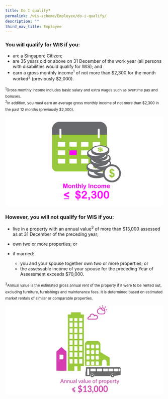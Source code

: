 ```yaml
---
title: Do I qualify?
permalink: /wis-scheme/Employee/do-i-qualify/
description: ""
third_nav_title: Employee
---
```

### You will qualify for WIS if you:
* are a Singapore Citizen;
* are 35 years old or above on 31 December of the work year (all persons with disabilities would qualify for WIS); and
* earn a gross monthly income<sup>1</sup> of not more than $2,300 for the month worked<sup>2</sup> (previously $2,000).

<sub><sup>1</sup>Gross monthly income includes basic salary and extra wages such as overtime pay and bonuses.<br>
<sup>2</sup>In addition, you must earn an average gross monthly income of not more than $2,300 in the past 12 months (previously $2,000).</sub>

![monthly income](/images/WIS%20Scheme/WIS2.png)

### However, you will **not** qualify for WIS if you:
* live in a property with an annual value<sup>3</sup> of more than $13,000 assessed as at 31 December of the preceding year;

* own two or more properties; or

 * if married: 
   * you and your spouse together own two or more properties; or 
   * the assessable income of your spouse for the preceding Year of Assessment exceeds $70,000.

<sub><sup>3</sup>Annual value is the estimated gross annual rent of the property if it were to be rented out, excluding furniture, furnishings and maintenance fees. It is determined based on estimated market rentals of similar or comparable properties.</sub>

![annual value](/images/WIS%20Scheme/WIS3.png)